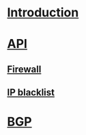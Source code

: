 # [Introduction](index.md)
# [API](api/index.md)
## [Firewall](api/firewall.md)
## [IP blacklist](api/blacklist.md)
# [BGP](bgp/basic-bgp.md)
